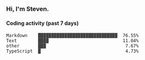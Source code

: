 ### Hi, I'm Steven.

#### Coding activity (past 7 days)
```
Markdown    ▓▓▓▓▓▓▓▓▓▓▓▓▓▓▓▓▓▓▓▓▓▓▓▓▓▓▓▓▓▓  76.55%
Text        ▓▓▓▓                            11.04%
other       ▓▓▓                              7.67%
TypeScript  ▓                                4.73%
```
